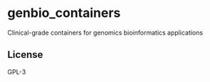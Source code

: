 # genbio_containers
Clinical-grade containers for genomics bioinformatics applications

## License
GPL-3
